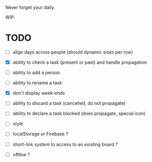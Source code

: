 Never forget your daily.

WIP.

# TODO

- [ ] align days across people (should dynamic sizes per row)
- [x] ability to check a task (present or past) and handle propagation 
- [ ] ability to add a person
- [ ] ability to rename a task
- [x] don't display week-ends
- [ ] ability to discard a task (cancelled, do not propagate)
- [ ] ability to declare a task blocked (does propagate, special icon)
- [ ] style
- [ ] localStorage or Firebase ?
- [ ] short-link system to access to an existing board ?
- [ ] offline ?

